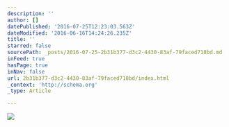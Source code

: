 ```yaml
---
description: ''
author: []
datePublished: '2016-07-25T12:23:03.563Z'
dateModified: '2016-06-16T14:24:26.235Z'
title: ''
starred: false
sourcePath: _posts/2016-07-25-2b31b377-d3c2-4430-83af-79faced718bd.md
inFeed: true
hasPage: true
inNav: false
url: 2b31b377-d3c2-4430-83af-79faced718bd/index.html
_context: 'http://schema.org'
_type: Article

---
```

![](https://the-grid-user-content.s3-us-west-2.amazonaws.com/510c3792-616b-4a8b-94db-d7b07c24cc38.jpg)